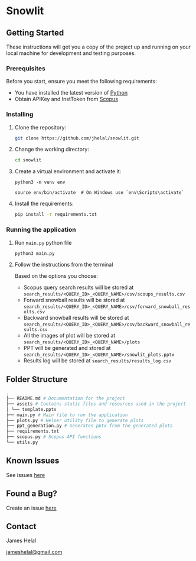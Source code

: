 # Snowlit

## Getting Started

These instructions will get you a copy of the project up and running on your local machine for development and testing purposes.

### Prerequisites

Before you start, ensure you meet the following requirements:

- You have installed the latest version of [Python](https://www.python.org/downloads/)
- Obtain APIKey and InstToken from [Scopus](https://pybliometrics.readthedocs.io/en/stable/access.html)

### Installing

1. Clone the repository:

   ```sh
   git clone https://github.com/jhelal/snowlit.git
   ```

2. Change the working directory:

   ```sh
   cd snowlit
   ```

3. Create a virtual environment and activate it:

   ```
   python3 -m venv env

   source env/bin/activate  # On Windows use `env\Scripts\activate`
   ```

4. Install the requirements:

   ```sh
   pip install -r requirements.txt
   ```

### Running the application

1. Run `main.py` python file

   ```sh
   python3 main.py
   ```

2. Follow the instructions from the terminal

   Based on the options you choose:

   - Scopus query search results will be stored at `search_results/<QUERY_ID>_<QUERY_NAME>/csv/scoups_results.csv`
   - Forward snowball results will be stored at `search_results/<QUERY_ID>_<QUERY_NAME>/csv/forward_snowball_results.csv`
   - Backward snowball results will be stored at `search_results/<QUERY_ID>_<QUERY_NAME>/csv/backward_snowball_results.csv`
   - All the images of plot will be stored at `search_results/<QUERY_ID>_<QUERY_NAME>/plots`
   - PPT will be generated and stored at `search_results/<QUERY_ID>_<QUERY_NAME>/snowlit_plots.pptx`
   - Results log will be stored at `search_results/results_log.csv`

## Folder Structure

```py
.
├── README.md # Documentation for the project
├── assets # Contains static files and resources used in the project
│ └── template.pptx
├── main.py # Main file to run the application
├── plots.py # Helper utility file to generate plots
├── ppt_generation.py # Generates pptx from the generated plots
├── requirements.txt
├── scopus.py # Scopus API functions
└── utils.py
```

## Known Issues

See issues [here](https://github.com/jhelal/snowlit/issues)

## Found a Bug?

Create an issue [here](https://github.com/jhelal/snowlit/issues/new/choose)

## Contact

James Helal

jameshelal@gmail.com
